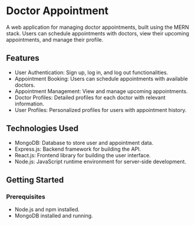 # Doctor Appointment

A web application for managing doctor appointments, built using the MERN stack. Users can schedule appointments with doctors, view their upcoming appointments, and manage their profile.

## Features

- User Authentication: Sign up, log in, and log out functionalities.
- Appointment Booking: Users can schedule appointments with available doctors.
- Appointment Management: View and manage upcoming appointments.
- Doctor Profiles: Detailed profiles for each doctor with relevant information.
- User Profiles: Personalized profiles for users with appointment history.

## Technologies Used

- MongoDB: Database to store user and appointment data.
- Express.js: Backend framework for building the API.
- React.js: Frontend library for building the user interface.
- Node.js: JavaScript runtime environment for server-side development.

## Getting Started

### Prerequisites

- Node.js and npm installed.
- MongoDB installed and running.

